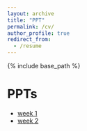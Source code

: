 ```yaml
---
layout: archive
title: "PPT"
permalink: /cv/
author_profile: true
redirect_from:
  - /resume
---
```


{% include base_path %}

PPTs
======
* [week 1](../files/summer%20intern%20PPT/week1.pdf)
* [week 2](../files/summer%20intern%20PPT/week2.pdf)

<!-- 
Skills
======
* Skill 1
* Skill 2
  * Sub-skill 2.1
  * Sub-skill 2.2
  * Sub-skill 2.3
* Skill 3

Publications
======
  <ul>{% for post in site.publications reversed %}
    {% include archive-single-cv.html %}
  {% endfor %}</ul>
  
Talks
======
  <ul>{% for post in site.talks reversed %}
    {% include archive-single-talk-cv.html  %}
  {% endfor %}</ul>
  
Teaching
======
  <ul>{% for post in site.teaching reversed %}
    {% include archive-single-cv.html %}
  {% endfor %}</ul>
  
Service and leadership
======
* Currently signed in to 43 different slack teams 
 -->
